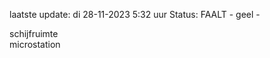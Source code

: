 laatste update: 
di 28-11-2023  5:32   uur 
Status: FAALT - geel - 
<div class="service R">schijfruimte</div><div class="service R">microstation</div>